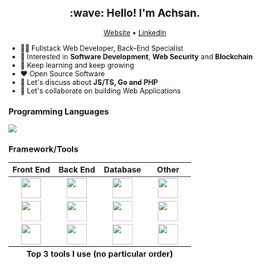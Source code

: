 <!-- Banner (TODO) -->

<h2 align="center">:wave: Hello! I'm Achsan.</h2>
<p align="center">
  <a href="https://aikuci.web.id">Website</a> •
  <a href="https://www.linkedin.com/in/muhammad-achsan-hujjatul-islam">LinkedIn</a>
</p>

- :technologist: Fullstack Web Developer, Back-End Specialist
- :monocle_face: Interested in **Software Development**, **Web Security** and
  **Blockchain**
- :seedling: Keep learning and keep growing
- :heart: Open Source Software
- :speech_balloon: Let's discuss about **JS/TS, Go and PHP**
- :handshake: Let's collaborate on building Web Applications

### Programming Languages

<div>
    <img src="https://skillicons.dev/icons?i=js,ts,go,php" />
</div>

### Framework/Tools

<table style="width: 100%">
  <colgroup span="4" style="width: 25%;"></colgroup>
  <thead>
    <tr>
      <th style="text-align: center; vertical-align: middle;">
        Front End
      </th>
      <th style="text-align: center; vertical-align: middle;">
        Back End
      </th>
      <th style="text-align: center; vertical-align: middle;">
        Database
      </th>
      <th style="text-align: center; vertical-align: middle;">
        Other
      </th>
    </tr>
  </thead>
  <tbody>
    <tr>
      <td style="text-align: center; vertical-align: middle;">
        <img loading="lazy" height="40" src="https://cdn.simpleicons.org/vue.js">
      </td>
      <td style="text-align: center; vertical-align: middle;">
        <img loading="lazy" height="40" src="https://cdn.simpleicons.org/hono">
      </td>
      <td style="text-align: center; vertical-align: middle;">
        <img loading="lazy" height="40" src="https://cdn.simpleicons.org/postgresql">
      </td>
      <td style="text-align: center; vertical-align: middle;">
        <img loading="lazy" height="40" src="https://cdn.simpleicons.org/docker">
      </td>
    </tr>
    <tr>
      <td style="text-align: center; vertical-align: middle;">
        <img loading="lazy" height="40" src="https://cdn.simpleicons.org/nuxt.js">
      </td>
      <td style="text-align: center; vertical-align: middle;">
        <img loading="lazy" height="40" src="https://cdn.simpleicons.org/express">
      </td>
      <td style="text-align: center; vertical-align: middle;">
        <img loading="lazy" height="40" src="https://cdn.simpleicons.org/redis">
      </td>
      <td style="text-align: center; vertical-align: middle;">
        <img loading="lazy" height="40" src="https://cdn.simpleicons.org/selenium">
      </td>
    </tr>
    <tr>
      <td style="text-align: center; vertical-align: middle;">
        <img loading="lazy" height="40" src="https://cdn.simpleicons.org/astro">
      </td>
      <td style="text-align: center; vertical-align: middle;">
        <img loading="lazy" height="40" src="https://docs.gofiber.io/img/logo.svg" />
      </td>
      <td style="text-align: center; vertical-align: middle;">
        <img loading="lazy" height="40" src="https://cdn.simpleicons.org/mongodb">
      </td>
      <td style="text-align: center; vertical-align: middle;">
        <img loading="lazy" height="40" src="https://cdn.simpleicons.org/d3.js">
      </td>
    </tr>
  </tbody>
  <tfoot>
    <tr>
      <th colspan="4" style="text-align: center; vertical-align: middle;">
        Top 3 tools I use (no particular order)
      </th>
    </tr>
  </tfoot>
</table>
